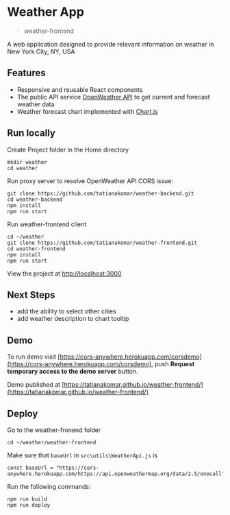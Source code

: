 # Weather App
> weather-frontend

A web application designed to provide relevant information on weather in New York City, NY, USA

 
## Features

- Responsive and reusable React components
- The public API service [OpenWeather API]('https://openweathermap.org/api') to get current and forecast weather data
 - Weather forecast chart implemented with [Chart.js]('https://www.chartjs.org/')

## Run locally
Create Project folder in the Home directory
```
mkdir weather
cd weather
```

Run proxy server to resolve OpenWeather API CORS issue:
```
git clone https://github.com/tatianakomar/weather-backend.git
cd weather-backend
npm install
npm run start
```
Run weather-frontend client
```
cd ~/weather
git clone https://github.com/tatianakomar/weather-frontend.git
cd weather-frontend
npm install
npm run start
```

View the project at [http://localhost:3000](`http://localhost:3000`)

## Next Steps
- add the ability to select other cities
- add weather description to chart tooltip

## Demo

To run demo visit [https://cors-anywhere.herokuapp.com/corsdemo](https://cors-anywhere.herokuapp.com/corsdemo), push **Request temporary access to the demo server** button.

Demo published at [https://tatianakomar.github.io/weather-frontend/](https://tatianakomar.github.io/weather-frontend/)

## Deploy
Go to the weather-fronend folder
```
cd ~/weather/weather-frontend
```
Make sure that `baseUrl` in `src\utils\WeatherApi.js` is
```
const baseUrl = "https://cors-anywhere.herokuapp.com/https://api.openweathermap.org/data/2.5/onecall";
```

Run the following commands:
```
npm run build
npm run deploy
```
